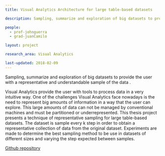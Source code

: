 ```yaml
---
title: Visual Analytics Architecture for large table-based datasets

description: Sampling, summarize and exploration of big datasets to provide the user with a representative and understandable sample of the data.

people:
  - prof-johnguerra
  - grad-juanCamilo

layout: project

research_area: Visual Analytics

last-updated: 2018-02-09
---
```


Sampling, summarize and exploration of big datasets to provide the user with a representative and understandable sample of the data .

Visual Analytics provide the user with tools to process data in a very intuitive way. One of the challenges Visual Analytics face nowadays is the need to represent big amounts of information in a way that the user can explore. This large amounts of data can not be managed by conventional machines and must be partitioned or underrepresented. This thesis project presents a technique of representative sampling for large table-based datasets. The dataset is sample every k step in order to obtain a representative collection of data from the original dataset. Experiments are made to determine the best sampling method to be use in datasets of different sizes and varying the step expected between samples.

[Github repository](https://github.com/john-guerra/elasticSearchExperiments)
